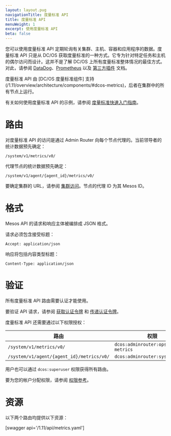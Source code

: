 ```yaml
---
layout: layout.pug
navigationTitle: 度量标准 API
title: 度量标准 API
menuWeight: 1
excerpt: 使用度量标准 API
beta: false
---
```

<!-- The source repo for this topic is https://github.com/dcos/dcos-docs-site -->

您可以使用度量标准 API 定期轮询有关集群、主机、容器和应用程序的数据。度量标准 API 只是从 DC/OS 获取度量标准的一种方式。它专为针对特定任务和主机的偶尔访问而设计。这并不是了解 DC/OS 上所有度量标准整体情况的最佳方式。对此，请参阅
[DataDog](/cn/1.11/metrics/datadog)、[Prometheus](/cn/1.11/metrics/prometheus) 以及
[第三方插件](https://github.com/dcos/dcos-metrics/blob/master/plugins/CONTRIBUTING.md) 文档。

度量标准 API 由 [DC/OS 度量标准组件] 支持(/1.11/overview/architecture/components/#dcos-metrics)，后者在集群中的所有节点上运行。

有关如何使用度量标准 API 的示例，请参阅 [度量标准快速入门指南](/cn/1.11/metrics/quickstart/)。


# 路由

对度量标准 API 的访问是通过 Admin Router 向每个节点代理的。当前领导者的统计数据预先确定：

```
/system/v1/metrics/v0/
```

代理节点的统计数据预先确定：

```
/system/v1/agent/{agent_id}/metrics/v0/
```

要确定集群的 URL，请参阅 [集群访问](/cn/1.11/api/access/)。节点的代理 ID 为其 Mesos ID。


# 格式

Mesos API 的请求和响应主体被编排成 JSON 格式。

请求必须包含接受标题：

```
Accept: application/json
```

响应将包括内容类型标题：

```
Content-Type: application/json
```


# 验证

所有度量标准 API 路由需要认证才能使用。

要验证 API 请求，请参阅 [获取认证令牌](/cn/1.11/security/ent/iam-api/#obtaining-an-authentication-token) 和 [传递认证令牌](/cn/1.11/security/ent/iam-api/#passing-an-authentication-token)。

度量标准 API 还需要通过以下权限授权：

| 路由 | 权限 |
|-------|----------|
| `/system/v1/metrics/v0/` | `dcos:adminrouter:ops:system-metrics` |
| `/system/v1/agent/{agent_id}/metrics/v0/` | `dcos:adminrouter:system:agent` |

用户也可以通过 `dcos:superuser` 权限获得所有路由。

要为您的帐户分配权限，请参阅 [权限参考](/cn/1.11/security/ent/perms-reference/)。


# 资源

以下两个路由均提供以下资源：

[swagger api='/1.11/api/metrics.yaml']
